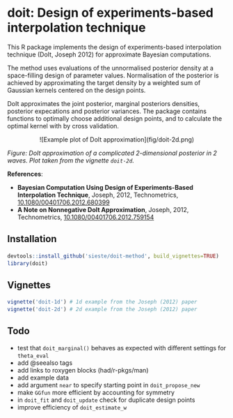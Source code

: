 # doit: Design of experiments-based interpolation technique

This R package implements the design of experiments-based interpolation
technique (DoIt, Joseph 2012) for approximate Bayesian computations. 

The method uses evaluations of the unnormalised posterior density at a
space-filling design of parameter values. Normalisation of the posterior is
achieved by approximating the target density by a weighted sum of Gaussian
kernels centered on the design points. 

DoIt approximates the joint posterior, marginal posteriors densities, posterior
expecations and posterior variances. The package contains functions to
optimally choose additional design points, and to calculate the optimal kernel
with by cross validation.

<center>
![Example plot of DoIt approximation](fig/doit-2d.png)
</center>

_Figure: DoIt approximation of a complicated 2-dimensional posterior in 2 waves. Plot taken from the vignette `doit-2d`._

**References**:

- **Bayesian Computation Using Design of Experiments-Based Interpolation
  Technique**, Joseph, 2012, Technometrics,
[10.1080/00401706.2012.680399](http://dx.doi.org/10.1080/00401706.2012.680399)
- **A Note on Nonnegative DoIt Approximation**, Joseph, 2012, Technometrics,
  [10.1080/00401706.2012.759154](http://dx.doi.org/10.1080/00401706.2012.759154)


## Installation

```r
devtools::install_github('sieste/doit-method', build_vignettes=TRUE)
library(doit)
```


## Vignettes

```r
vignette('doit-1d') # 1d example from the Joseph (2012) paper
vignette('doit-2d') # 2d example from the Joseph (2012) paper
```


## Todo

- test that `doit_marginal()` behaves as expected with different settings for
  `theta_eval`
- add @seealso tags
- add links to roxygen blocks (had/r-pkgs/man)
- add example data
- add argument `near` to specify starting point in `doit_propose_new`
- make `GGfun` more efficient by accounting for symmetry
- in `doit_fit` and `doit_update` check for duplicate design points
- improve efficiency of `doit_estimate_w`



